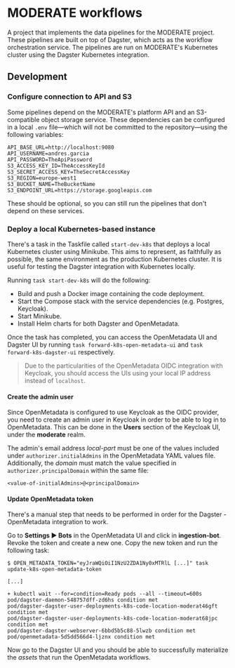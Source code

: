 # MODERATE workflows

A project that implements the data pipelines for the MODERATE project. These pipelines are built on top of Dagster, which acts as the workflow orchestration service. The pipelines are run on MODERATE's Kubernetes cluster using the Dagster Kubernetes integration.

## Development

### Configure connection to API and S3

Some pipelines depend on the MODERATE's platform API and an S3-compatible object storage service. These dependencies can be configured in a local `.env` file—which will not be committed to the repository—using the following variables:

```console
API_BASE_URL=http://localhost:9080
API_USERNAME=andres.garcia
API_PASSWORD=TheApiPassword
S3_ACCESS_KEY_ID=TheAccessKeyId
S3_SECRET_ACCESS_KEY=TheSecretAccessKey
S3_REGION=europe-west1
S3_BUCKET_NAME=TheBucketName
S3_ENDPOINT_URL=https://storage.googleapis.com
```

These should be optional, so you can still run the pipelines that don't depend on these services.

### Deploy a local Kubernetes-based instance

There's a task in the Taskfile called `start-dev-k8s` that deploys a local Kubernetes cluster using Minikube. This aims to represent, as faithfully as possible, the same environment as the production Kubernetes cluster. It is useful for testing the Dagster integration with Kubernetes locally.

Running `task start-dev-k8s` will do the following:

* Build and push a Docker image containing the code deployment.
* Start the Compose stack with the service dependencies (e.g. Postgres, Keycloak).
* Start Minikube.
* Install Helm charts for both Dagster and OpenMetadata.

Once the task has completed, you can access the OpenMetadata UI and Dagster UI by running `task forward-k8s-open-metadata-ui` and `task forward-k8s-dagster-ui` respectively.

> Due to the particularities of the OpenMetadata OIDC integration with Keycloak, you should access the UIs using your local IP address instead of `localhost`.

#### Create the admin user

Since OpenMetadata is configured to use Keycloak as the OIDC provider, you need to create an admin user in Keycloak in order to be able to log in to OpenMetadata. This can be done in the **Users** section of the Keycloak UI, under the **moderate** realm.

The admin's email address *local-part* must be one of the values included under `authorizer.initialAdmins` in the OpenMetadata YAML values file. Additionally, the *domain* must match the value specified in `authorizer.principalDomain` within the same file:

```console
<value-of-initialAdmins>@<principalDomain>
```

#### Update OpenMetadata token

There's a manual step that needs to be performed in order for the Dagster - OpenMetadata integration to work.

Go to **Settings ▶︎ Bots** in the OpenMetadata UI and click in **ingestion-bot**. Revoke the token and create a new one. Copy the new token and run the following task:

```console
$ OPEN_METADATA_TOKEN="eyJraWQiOiI1NzU2ZDA1Ny0xMTRlL [...]" task update-k8s-open-metadata-token

[...]

+ kubectl wait --for=condition=Ready pods --all --timeout=600s
pod/dagster-daemon-548757dff-zd6hs condition met
pod/dagster-dagster-user-deployments-k8s-code-location-moderat46gft condition met
pod/dagster-dagster-user-deployments-k8s-code-location-moderat68jpc condition met
pod/dagster-dagster-webserver-6bbd5b5c88-5lwzb condition met
pod/openmetadata-5d5dd566d4-ljznx condition met
```

Now go to the Dagster UI and you should be able to successfully materialize the _assets_ that run the OpenMetadata workflows.